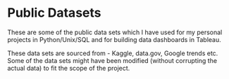 # Public Datasets

These are some of the public data sets which I have used for my personal projects in Python/Unix/SQL and for building data dashboards in Tableau.

These data sets are sourced from - Kaggle, data.gov, Google trends etc. Some of the data sets might have been modified (without corrupting the actual data) to fit the scope of the project.

